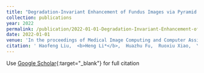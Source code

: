 ```yaml
---
title: "Degradation-Invariant Enhancement of Fundus Images via Pyramid Constraint Network"
collection: publications
year: 2022
permalink: /publication/2022-01-01-Degradation-Invariant-Enhancement-of-Fundus-Images-via-Pyramid-Constraint-Network
date: 2022-01-01
venue: 'In the proceedings of Medical Image Computing and Computer Assisted Intervention--MICCAI 2022: 25th International Conference, Singapore, September 18--22, 2022, Proceedings, Part II'
citation: ' Haofeng Liu,  <b>Heng Li*</b>,  Huazhu Fu,  Ruoxiu Xiao,  Yunshu Gao,  Yan Hu,  Jiang Liu, &quot;Degradation-Invariant Enhancement of Fundus Images via Pyramid Constraint Network.&quot; In the proceedings of Medical Image Computing and Computer Assisted Intervention--MICCAI 2022: 25th International Conference, Singapore, September 18--22, 2022, Proceedings, Part II, 2022.'
---
```

Use [Google Scholar](https://scholar.google.com/scholar?q=Degradation+Invariant+Enhancement+of+Fundus+Images+via+Pyramid+Constraint+Network){:target="_blank"} for full citation
